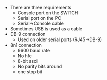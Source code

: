 - There are three requirements
	- Console port on the SWITCH
	- Serial port on the PC
	- Serial->Console cable
- Sometimes USB is used as a cable
- DB-9 connection
	- Used on older serial ports (RJ45->DB-9)
- 8n1 connection
	- 9600 baud rate
	- No hfc 
	- 8-bit ascii
	- No parity bits around
	- one stop bit
